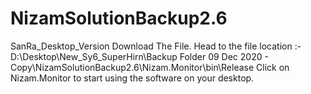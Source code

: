# NizamSolutionBackup2.6
SanRa_Desktop_Version
Download The File. 
Head to the file location :- D:\Desktop\New_Sy6_SuperHirn\Backup Folder 09 Dec 2020 - Copy\NizamSolutionBackup2.6\Nizam.Monitor\bin\Release
Click on Nizam.Monitor to start using the software on your desktop. 
